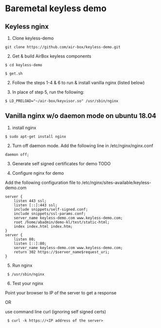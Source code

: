 # Baremetal keyless demo

## Keyless nginx 
1. Clone keyless-demo

  ```git clone https://github.com/air-box/keyless-demo.git```

2. Get & build AirBox keyless components

  ```$ cd keyless-demo```

  ```$ get.sh```

2. Follow the steps 1-4 & 6 to run & install vanilla nginx (listed below)

3. In place of step 5, run the following:

  ```$ LD_PRELOAD="~/air-box/keyvisor.so" /usr/sbin/nginx```


## Vanilla nginx w/o daemon mode on ubuntu 18.04 

1. install nginx

  ```$ sudo apt-get install nginx```

2. Turn off daemon mode. 
  Add the following line in /etc/nginx/nginx.conf

  ```daemon off;```

3. Generate self signed certificates for demo
  TODO

4. Configure nginx for demo

  Add the following configuration file to /etc/nginx/sites-available/keyless-demo.com

  ```
  server {
      listen 443 ssl;
      listen [::]:443 ssl;
      include snippets/self-signed.conf;
      include snippets/ssl-params.conf;
      server_name keyless-demo.com www.keyless-demo.com;
      root /home/abadmin/demo-kl/test/static-html;
      index index.html index.htm;
  }
  server {
      listen 80;
      listen [::]:80;
      server_name keyless-demo.com www.keyless-demo.com;
      return 302 https://$server_name$request_uri;
  }
  ```


5. Run nginx

  ``` $ /usr/sbin/nginx```

6. Test your nginx 

  Point your browser to IP of the server to get a response

  OR

  use command line curl (ignoring self signed certs)

  ``` $ curl -k https://<IP address of the server>```


